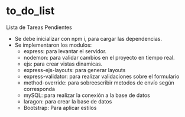 # to_do_list
Lista de Tareas Pendientes

- Se debe inicializar con npm i, para cargar las dependencias.
- Se implementaron los modulos: 
    - express: para levantar el servidor.
    - nodemon: para validar cambios en el proyecto en tiempo real.
    - ejs: para crear vistas dinamicas.
    - express-ejs-layouts: para generar layouts
    - express-validator: para realizar validaciones sobre el formulario
    - method-override: para sobreescribir metodos de envío según corresponda
    - mySQL: para realizar la conexión a la base de datos
    - laragon: para crear la base de datos
    - Bootstrap: Para aplicar estilos
